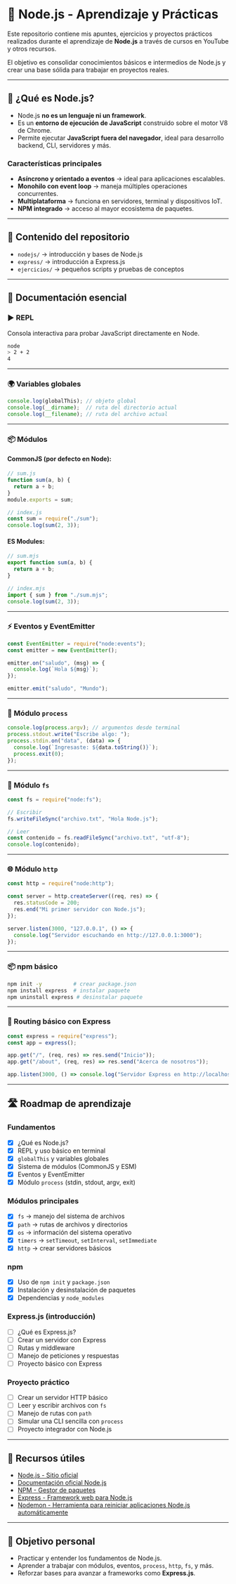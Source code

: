 # 📘 Node.js - Aprendizaje y Prácticas

Este repositorio contiene mis apuntes, ejercicios y proyectos prácticos realizados durante el aprendizaje de **Node.js** a través de cursos en YouTube y otros recursos.

El objetivo es consolidar conocimientos básicos e intermedios de Node.js y crear una base sólida para trabajar en proyectos reales.

---

## 🚀 ¿Qué es Node.js?

- Node.js **no es un lenguaje ni un framework**.
- Es un **entorno de ejecución de JavaScript** construido sobre el motor V8 de Chrome.
- Permite ejecutar **JavaScript fuera del navegador**, ideal para desarrollo backend, CLI, servidores y más.

### Características principales
- **Asíncrono y orientado a eventos** → ideal para aplicaciones escalables.
- **Monohilo con event loop** → maneja múltiples operaciones concurrentes.
- **Multiplataforma** → funciona en servidores, terminal y dispositivos IoT.
- **NPM integrado** → acceso al mayor ecosistema de paquetes.

---

## 📂 Contenido del repositorio

- `nodejs/` → introducción y bases de Node.js
- `express/` → introducción a Express.js
- `ejercicios/` → pequeños scripts y pruebas de conceptos

---

## 📖 Documentación esencial

### ▶️ REPL
Consola interactiva para probar JavaScript directamente en Node.
```bash
node
> 2 + 2
4
```

---

### 🌍 Variables globales
```js
console.log(globalThis); // objeto global
console.log(__dirname);  // ruta del directorio actual
console.log(__filename); // ruta del archivo actual
```

---

### 📦 Módulos

#### CommonJS (por defecto en Node):
```js
// sum.js
function sum(a, b) {
  return a + b;
}
module.exports = sum;

// index.js
const sum = require("./sum");
console.log(sum(2, 3));
```

#### ES Modules:
```js
// sum.mjs
export function sum(a, b) {
  return a + b;
}

// index.mjs
import { sum } from "./sum.mjs";
console.log(sum(2, 3));
```

---

### ⚡ Eventos y EventEmitter
```js
const EventEmitter = require("node:events");
const emitter = new EventEmitter();

emitter.on("saludo", (msg) => {
  console.log(`Hola ${msg}`);
});

emitter.emit("saludo", "Mundo");
```

---

### 🔧 Módulo `process`
```js
console.log(process.argv); // argumentos desde terminal
process.stdout.write("Escribe algo: ");
process.stdin.on("data", (data) => {
  console.log(`Ingresaste: ${data.toString()}`);
  process.exit(0);
});
```

---

### 📂 Módulo `fs`
```js
const fs = require("node:fs");

// Escribir
fs.writeFileSync("archivo.txt", "Hola Node.js");

// Leer
const contenido = fs.readFileSync("archivo.txt", "utf-8");
console.log(contenido);
```

---

### 🌐 Módulo `http`
```js
const http = require("node:http");

const server = http.createServer((req, res) => {
  res.statusCode = 200;
  res.end("Mi primer servidor con Node.js");
});

server.listen(3000, "127.0.0.1", () => {
  console.log("Servidor escuchando en http://127.0.0.1:3000");
});
```

---

### 📦 npm básico
```bash
npm init -y          # crear package.json
npm install express  # instalar paquete
npm uninstall express # desinstalar paquete
```

---

### 🚏 Routing básico con Express
```js
const express = require("express");
const app = express();

app.get("/", (req, res) => res.send("Inicio"));
app.get("/about", (req, res) => res.send("Acerca de nosotros"));

app.listen(3000, () => console.log("Servidor Express en http://localhost:3000"));
```

---

## 🛣️ Roadmap de aprendizaje

### Fundamentos
- [x] ¿Qué es Node.js?
- [x] REPL y uso básico en terminal
- [x] `globalThis` y variables globales
- [x] Sistema de módulos (CommonJS y ESM)
- [x] Eventos y EventEmitter
- [x] Módulo `process` (stdin, stdout, argv, exit)

### Módulos principales
- [x] `fs` → manejo del sistema de archivos
- [x] `path` → rutas de archivos y directorios
- [x] `os` → información del sistema operativo
- [x] `timers` → `setTimeout`, `setInterval`, `setImmediate`
- [x] `http` → crear servidores básicos

### npm
- [x] Uso de `npm init` y `package.json`
- [x] Instalación y desinstalación de paquetes
- [x] Dependencias y `node_modules`

### Express.js (introducción)
- [ ] ¿Qué es Express.js?
- [ ] Crear un servidor con Express
- [ ] Rutas y middleware
- [ ] Manejo de peticiones y respuestas
- [ ] Proyecto básico con Express

### Proyecto práctico
- [ ] Crear un servidor HTTP básico
- [ ] Leer y escribir archivos con `fs`
- [ ] Manejo de rutas con `path`
- [ ] Simular una CLI sencilla con `process`
- [ ] Proyecto integrador con Node.js

---

## 🔗 Recursos útiles

- [Node.js - Sitio oficial](https://nodejs.org/es/)
- [Documentación oficial Node.js](https://nodejs.org/dist/latest-v18.x/docs/api/)
- [NPM - Gestor de paquetes](https://www.npmjs.com/)
- [Express - Framework web para Node.js](https://www.npmjs.com/package/express)
- [Nodemon - Herramienta para reiniciar aplicaciones Node.js automáticamente](https://www.npmjs.com/package/nodemon)

---

## 🎯 Objetivo personal

- Practicar y entender los fundamentos de Node.js.
- Aprender a trabajar con módulos, eventos, `process`, `http`, `fs`, y más.
- Reforzar bases para avanzar a frameworks como **Express.js**.
